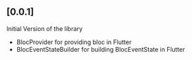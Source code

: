 ## [0.0.1]
Initial Version of the library

- BlocProvider for providing bloc in Flutter
- BlocEventStateBuilder for building BlocEventState in Flutter
